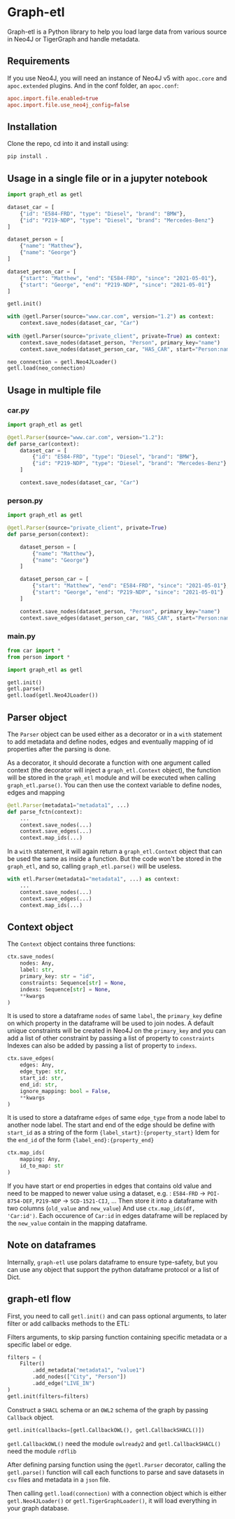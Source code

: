 # Graph-etl

Graph-etl is a Python library to help you load large data from various source in Neo4J or TigerGraph and handle metadata.

## Requirements

If you use Neo4J, you will need an instance of Neo4J v5 with `apoc.core` and `apoc.extended` plugins.
And in the conf folder, an `apoc.conf`:

```conf
apoc.import.file.enabled=true
apoc.import.file.use_neo4j_config=false
```

## Installation

Clone the repo, cd into it and install using:

```bash
pip install .
```

## Usage in a single file or in a jupyter notebook

```python
import graph_etl as getl

dataset_car = [
    {"id": "E584-FRD", "type": "Diesel", "brand": "BMW"},
    {"id": "P219-NDP", "type": "Diesel", "brand": "Mercedes-Benz"}
]

dataset_person = [
    {"name": "Matthew"},
    {"name": "George"}
]

dataset_person_car = [
    {"start": "Matthew", "end": "E584-FRD", "since": "2021-05-01"},
    {"start": "George", "end": "P219-NDP", "since": "2021-05-01"}
]

getl.init()

with @getl.Parser(source="www.car.com", version="1.2") as context:
    context.save_nodes(dataset_car, "Car")
    
with @getl.Parser(source="private_client", private=True) as context:
    context.save_nodes(dataset_person, "Person", primary_key="name")
    context.save_nodes(dataset_person_car, "HAS_CAR", start="Person:name", end="Car:id")

neo_connection = getl.Neo4JLoader()
getl.load(neo_connection)
```

## Usage in multiple file

### car.py

```python
import graph_etl as getl

@getl.Parser(source="www.car.com", version="1.2"):
def parse_car(context):
    dataset_car = [
        {"id": "E584-FRD", "type": "Diesel", "brand": "BMW"},
        {"id": "P219-NDP", "type": "Diesel", "brand": "Mercedes-Benz"}
    ]

    context.save_nodes(dataset_car, "Car")
```

### person.py

```python
import graph_etl as getl

@getl.Parser(source="private_client", private=True)
def parse_person(context):

    dataset_person = [
        {"name": "Matthew"},
        {"name": "George"}
    ]

    dataset_person_car = [
        {"start": "Matthew", "end": "E584-FRD", "since": "2021-05-01"},
        {"start": "George", "end": "P219-NDP", "since": "2021-05-01"}
    ]

    context.save_nodes(dataset_person, "Person", primary_key="name")
    context.save_edges(dataset_person_car, "HAS_CAR", start="Person:name", end="Car:id")

```

### main.py

```python
from car import *
from person import *

import graph_etl as getl

getl.init()
getl.parse()
getl.load(getl.Neo4JLoader())
```

## Parser object

The `Parser` object can be used either as a decorator or in a `with` statement to add metadata and define nodes, edges and eventually mapping of id properties after the parsing is done.

As a decorator, it should decorate a function with one argument called context (the decorator will inject a `graph_etl.Context` object), the function will be stored in the `graph_etl` module and will be executed when calling `graph_etl.parse()`.
You can then use the context variable to define nodes, edges and mapping

```python
@etl.Parser(metadata1="metadata1", ...)
def parse_fctn(context):
    ...
    context.save_nodes(...)
    context.save_edges(...)
    context.map_ids(...)
```

In a `with` statement, it will again return a `graph_etl.Context` object that can be used the same as inside a function.
But the code won't be stored in the `graph_etl`, and so, calling `graph_etl.parse()` will be useless.

```python
with etl.Parser(metadata1="metadata1", ...) as context:
    ...
    context.save_nodes(...)
    context.save_edges(...)
    context.map_ids(...)
```

## Context object

The `Context` object contains three functions:

```python
ctx.save_nodes(
    nodes: Any, 
    label: str,
    primary_key: str = "id",
    constraints: Sequence[str] = None,
    indexs: Sequence[str] = None, 
    **kwargs
)
```

It is used to store a dataframe `nodes` of same `label`, the ``primary_key`` define on which property in the dataframe will be used to join nodes.
A default unique constraints will be created in Neo4J on the `primary_key` and you can add a list of other constraint by passing a list of property to `constraints`
Indexes can also be added by passing a list of property to `indexs`.

```python
ctx.save_edges(
    edges: Any, 
    edge_type: str,
    start_id: str,
    end_id: str,
    ignore_mapping: bool = False,
    **kwargs
)
```

It is used to store a dataframe `edges` of same `edge_type` from a node label to another node label.
The start and end of the edge should be define with `start_id` as a string of the form `{label_start}:{property_start}`
Idem for the `end_id` of the form `{label_end}:{property_end}`

```python
ctx.map_ids(
    mapping: Any, 
    id_to_map: str
)
```

If you have start or end properties in edges that contains old value and need to be mapped to newer value using a dataset,
e.g. : `E584-FRD` -> `POI-8754-DEF`, `P219-NDP` -> `SCD-1521-CIJ`, ...
Then store it into a dataframe with two columns (`old_value` and `new_value`)
And use `ctx.map_ids(df, 'Car:id')`.
Each occurence of `Car:id` in edges dataframe will be replaced by the ``new_value`` contain in the mapping dataframe.

## Note on dataframes

Internally, `graph-etl` use polars dataframe to ensure type-safety, but you can use any object that support the python dataframe protocol or a list of Dict.

## graph-etl flow

First, you need to call `getl.init()` and can pass optional arguments, to later filter or add callbacks methods to the ETL:

Filters arguments, to skip parsing function containing specific metadata or a specific label or edge.

```python
filters = (
    Filter()
        .add_metadata("metadata1", "value1")
        .add_nodes(["City", "Person"])
        .add_edge("LIVE_IN")
)
getl.init(filters=filters)
```

Construct a `SHACL` schema or an `OWL2` schema of the graph by passing `Callback` object.

```python
getl.init(callbacks=[getl.CallbackOWL(), getl.CallbackSHACL()])
```

`getl.CallbackOWL()` need the module `owlready2` and `getl.CallbackSHACL()` need the module `rdflib`

After defining parsing function using the `@getl.Parser` decorator, calling the `getl.parse()` function will call each functions to parse and save datasets in `csv` files and metadata in a `json` file.

Then calling `getl.load(connection)` with a connection object which is either `getl.Neo4JLoader()` or `getl.TigerGraphLoader()`, it will load everything in your graph database.
